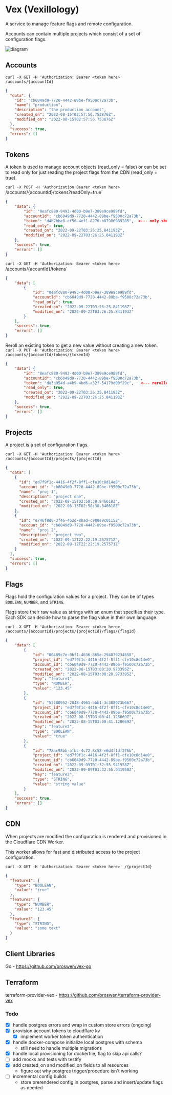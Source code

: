 # Vex (Vexillology)

A service to manage feature flags and remote configuration.

Accounts can contain multiple projects which consist of a set of configuration flags.


![diagram](vex.png)

## Accounts
`curl -X GET -H 'Authorization: Bearer <token here>' /accounts/{accountId}`

```json
{
  "data": {
    "id": "cb6049d9-7720-4442-89be-f9500c72a73b",
    "name": "production",
    "description": "the production account",
    "created_on": "2022-08-15T02:57:56.753876Z",
    "modified_on": "2022-08-15T02:57:56.753876Z"
  },
  "success": true,
  "errors": []
}
```

## Tokens
A token is used to manage account objects (read_only = false) or can be set to read only for just reading the project flags
from the CDN (read_only = true).

`curl -X POST -H 'Authorization Bearer <token here>` /accounts/{accountId}/tokens?readOnly=true`
```json
{
    "data": {
        "id": "8eafc880-9493-4d00-b9e7-389e9ce989fd",
        "accountId": "cb6049d9-7720-4442-89be-f9500c72a73b",
        "token": "d4b7bbe8-ef56-4ef1-8270-b87986989285",  <--- only shown once
        "read_only": true,
        "created_on": "2022-09-22T03:26:25.841193Z",
        "modified_on": "2022-09-22T03:26:25.841193Z"
    },
    "success": true,
    "errors": []
}
```
`curl -X GET -H 'Authorization: Bearer <token here>` /accounts/{acountId}/tokens`
```json
{
    "data": [
        {
            "id": "8eafc880-9493-4d00-b9e7-389e9ce989fd",
            "accountId": "cb6049d9-7720-4442-89be-f9500c72a73b",
            "read_only": true,
            "created_on": "2022-09-22T03:26:25.841193Z",
            "modified_on": "2022-09-22T03:26:25.841193Z"
        }
    ],
    "success": true,
    "errors": []
}
```

Reroll an existing token to get a new value without creating a new token.
`curl -X PUT -H 'Authorization: Bearer <token here>' /accounts/{accountId/tokens/{tokenId}`
```json
{
    "data": {
        "id": "8eafc880-9493-4d00-b9e7-389e9ce989fd",
        "accountId": "cb6049d9-7720-4442-89be-f9500c72a73b",
        "token": "da3a954d-a4b9-4bd6-a32f-54179d00f29c",   <--- rerolled token value
        "read_only": true,
        "created_on": "2022-09-22T03:26:25.841193Z",
        "modified_on": "2022-09-22T03:26:25.841193Z"
    },
    "success": true,
    "errors": []
}
```

## Projects

A project is a set of configuration flags.

`curl -X GET -H 'Authorization: Bearer <token here>' /accounts/{accountId}/projects/{projectId}`
```json
{
  "data": [
    {
      "id": "ed7f9f1c-4416-4f2f-8ff1-cfe10c8d14e0",
      "account_id": "cb6049d9-7720-4442-89be-f9500c72a73b",
      "name": "proj 1",
      "description": "project one",
      "created_on": "2022-08-15T02:58:38.846618Z",
      "modified_on": "2022-08-15T02:58:38.846618Z"
    },
    {
      "id": "e746f8d8-3f46-462d-8bad-c980e9c01152",
      "account_id": "cb6049d9-7720-4442-89be-f9500c72a73b",
      "name": "proj 2",
      "description": "project two",
      "created_on": "2022-09-12T22:22:19.257571Z",
      "modified_on": "2022-09-12T22:22:19.257571Z"
    }
  ],
  "success": true,
  "errors": []
}
```

## Flags
Flags hold the configuration values for a project. They can be of types `BOOLEAN`, `NUMBER`, and `STRING`.

Flags store their raw value as strings with an enum that specifies their type. Each SDK can decide
how to parse the flag value in their own language.

`curl -X GET -H 'Authorization: Bearer <token here>' /accounts/{accountId}/projects/{projectId}/flags/{flagId}`
```json
{
    "data": [
        {
            "id": "00489c7e-0bf1-4636-865e-294079234658",
            "project_id": "ed7f9f1c-4416-4f2f-8ff1-cfe10c8d14e0",
            "account_id": "cb6049d9-7720-4442-89be-f9500c72a73b",
            "created_on": "2022-08-15T03:00:20.973395Z",
            "modified_on": "2022-08-15T03:00:20.973395Z",
            "key": "feature1",
            "type": "NUMBER",
            "value": "123.45"
        },
        {
            "id": "53280952-2048-4961-bbb1-3c388973b667",
            "project_id": "ed7f9f1c-4416-4f2f-8ff1-cfe10c8d14e0",
            "account_id": "cb6049d9-7720-4442-89be-f9500c72a73b",
            "created_on": "2022-08-15T03:00:41.128669Z",
            "modified_on": "2022-08-15T03:00:41.128669Z",
            "key": "feature2",
            "type": "BOOLEAN",
            "value": "true"
        },
        {
            "id": "78ac98bb-afbc-4c72-8c58-e6d4f1df276b",
            "project_id": "ed7f9f1c-4416-4f2f-8ff1-cfe10c8d14e0",
            "account_id": "cb6049d9-7720-4442-89be-f9500c72a73b",
            "created_on": "2022-09-09T01:32:55.941958Z",
            "modified_on": "2022-09-09T01:32:55.941958Z",
            "key": "feature3",
            "type": "STRING",
            "value": "string value"
        }
    ],
    "success": true,
    "errors": []
}
```

## CDN 

When projects are modified the configuration is rendered and provisioned in the Cloudflare CDN Worker.

This worker allows for fast and distributed access to the project configuration.

`curl -X GET -H 'Authorization: Bearer <token here>' /{projectId}`
```json
{
  "feature1": {
    "type": "BOOLEAN",
    "value": "true"
  },
  "feature2": {
    "type": "NUMBER",
    "value": "123.45"
  },
  "feature3": {
    "type": "STRING",
    "value": "some text"
  }
}
```
## Client Libraries

Go - https://github.com/broswen/vex-go

## Terraform

terraform-provider-vex - https://github.com/broswen/terraform-provider-vex

### Todo
- [x] handle postgres errors and wrap in custom store errors (ongoing)
- [x] provision account tokens to cloudflare kv
  - [x] implement worker token authentication
- [x] handle docker-compose initialize local postgres with schema
  - still need to handle multiple migrations
- [x] handle local provisioning for dockerfile, flag to skip api calls?
- [ ] add mocks and tests with testify
- [x] add created_on and modified_on fields to all resources
  -  figure out why postgres trigger/procedure isn't working
- [ ] incremental config builds
  - store prerendered config in postgres, parse and insert/update flags as needed
